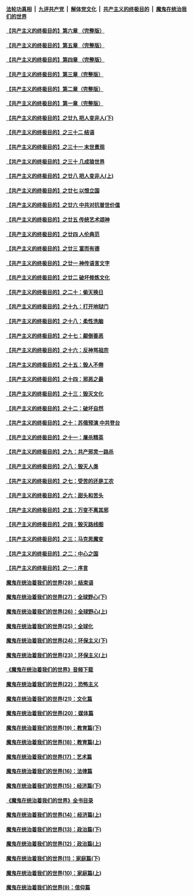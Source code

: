 ####  [法轮功真相](../../../../basic/blob/master/README.md?t=05182131) &nbsp;|&nbsp; [九评共产党](../../../../9ping.md/blob/master/README.md?t=05182131) &nbsp;|&nbsp; [解体党文化](../../../../jtdwh.md/blob/master/README.md?t=05182131)  &nbsp;|&nbsp; [共产主义的终极目的](../../../../gczydzjmd.md/blob/master/README.md?t=05182131) &nbsp;|&nbsp; [魔鬼在统治我们的世界](../../../../mgztzwmdsj.md/blob/master/README.md?t=05182131) 

#### [【共产主义的终极目的】第六章 （完整版）](../pages/nsc422/n11428913.md?t=05182131) 

#### [【共产主义的终极目的】第五章 （完整版）](../pages/nsc422/n11428912.md?t=05182131) 

#### [【共产主义的终极目的】第四章 （完整版）](../pages/nsc422/n11428907.md?t=05182131) 

#### [【共产主义的终极目的】第三章（完整版）](../pages/nsc422/n11428848.md?t=05182131) 

#### [【共产主义的终极目的】第二章（完整版）](../pages/nsc422/n11428831.md?t=05182131) 

#### [【共产主义的终极目的】第一章（完整版）](../pages/nsc422/n11417651.md?t=05182131) 

#### [【共产主义的终极目的】之廿九 把人变非人(下)](../pages/nsc422/n11344140.md?t=05182131) 

#### [【共产主义的终极目的】之三十二 结语](../pages/nsc422/n11360535.md?t=05182131) 

#### [【共产主义的终极目的】之三十一 末世景观](../pages/nsc422/n11351129.md?t=05182131) 

#### [【共产主义的终极目的】之三十 几成狼世界](../pages/nsc422/n11348280.md?t=05182131) 

#### [【共产主义的终极目的】之廿八 把人变非人(上)](../pages/nsc422/n11340492.md?t=05182131) 

#### [【共产主义的终极目的】之廿七 以恨立国](../pages/nsc422/n11336944.md?t=05182131) 

#### [【共产主义的终极目的】之廿六 中共对抗普世价值](../pages/nsc422/n11324785.md?t=05182131) 

#### [【共产主义的终极目的】之廿五 传统艺术颂神](../pages/nsc422/n11296396.md?t=05182131) 

#### [【共产主义的终极目的】之廿四 人伦典范](../pages/nsc422/n11296397.md?t=05182131) 

#### [【共产主义的终极目的】之廿三 富而有德](../pages/nsc422/n11283598.md?t=05182131) 

#### [【共产主义的终极目的】之廿一 神传语言文字](../pages/nsc422/n11263265.md?t=05182131) 

#### [【共产主义的终极目的】之廿二 破坏修炼文化](../pages/nsc422/n11245728.md?t=05182131) 

#### [【共产主义的终极目的】之二十：偷天换日](../pages/nsc422/n11238846.md?t=05182131) 

#### [【共产主义的终极目的】之十九：打开地狱门](../pages/nsc422/n11206376.md?t=05182131) 

#### [【共产主义的终极目的】之十八：柔性洗脑](../pages/nsc422/n11199994.md?t=05182131) 

#### [【共产主义的终极目的】之十七：颠倒善恶](../pages/nsc422/n11179782.md?t=05182131) 

#### [【共产主义的终极目的】之十六：反神骂祖宗](../pages/nsc422/n11166798.md?t=05182131) 

#### [【共产主义的终极目的】之十五：毁人不倦](../pages/nsc422/n11166792.md?t=05182131) 

#### [【共产主义的终极目的】之十四：邪恶之最](../pages/nsc422/n11150249.md?t=05182131) 

#### [【共产主义的终极目的】之十三：毁灭文化](../pages/nsc422/n11135227.md?t=05182131) 

#### [【共产主义的终极目的】之十二：破坏自然](../pages/nsc422/n11135214.md?t=05182131) 

#### [【共产主义的终极目的】之十：苏俄预演 中共登台](../pages/nsc422/n11118424.md?t=05182131) 

#### [【共产主义的终极目的】之十一：屠杀精英](../pages/nsc422/n11118442.md?t=05182131) 

#### [【共产主义的终极目的】之九：共产邪灵一路杀](../pages/nsc422/n11114139.md?t=05182131) 

#### [【共产主义的终极目的】之八：毁灭人类](../pages/nsc422/n11108503.md?t=05182131) 

#### [【共产主义的终极目的】之七：受苦的还是工农](../pages/nsc422/n11101809.md?t=05182131) 

#### [【共产主义的终极目的】之六：甜头和苦头](../pages/nsc422/n11096971.md?t=05182131) 

#### [【共产主义的终极目的】之五：万变不离其邪](../pages/nsc422/n11091285.md?t=05182131) 

#### [【共产主义的终极目的】之四：毁灭路线图](../pages/nsc422/n11086284.md?t=05182131) 

#### [【共产主义的终极目的】之三：马克思魔变](../pages/nsc422/n11061941.md?t=05182131) 

#### [【共产主义的终极目的】之二：中心之国](../pages/nsc422/n11047728.md?t=05182131) 

#### [【共产主义的终极目的】之一：序言](../pages/nsc422/n11086077.md?t=05182131) 

#### [魔鬼在统治着我们的世界(28)：结束语](../pages/nsc422/n10936246.md?t=05182131) 

#### [魔鬼在统治着我们的世界(27)：全球野心(下)](../pages/nsc422/n10928319.md?t=05182131) 

#### [魔鬼在统治着我们的世界(26)：全球野心(上)](../pages/nsc422/n10900318.md?t=05182131) 

#### [魔鬼在统治着我们的世界(25)：全球化](../pages/nsc422/n10788205.md?t=05182131) 

#### [魔鬼在统治着我们的世界(24)：环保主义(下)](../pages/nsc422/n10695307.md?t=05182131) 

#### [魔鬼在统治着我们的世界(23)：环保主义(上)](../pages/nsc422/n10688613.md?t=05182131) 

#### [《魔鬼在统治着我们的世界》音频下载](../pages/nsc422/n10635553.md?t=05182131) 

#### [魔鬼在统治着我们的世界(22)：恐怖主义](../pages/nsc422/n10614727.md?t=05182131) 

#### [魔鬼在统治着我们的世界(21)：文化篇](../pages/nsc422/n10597706.md?t=05182131) 

#### [魔鬼在统治着我们的世界(20)：媒体篇](../pages/nsc422/n10586579.md?t=05182131) 

#### [魔鬼在统治着我们的世界(19)：教育篇(下)](../pages/nsc422/n10564808.md?t=05182131) 

#### [魔鬼在统治着我们的世界(18)：教育篇(上)](../pages/nsc422/n10526970.md?t=05182131) 

#### [魔鬼在统治着我们的世界(17)：艺术篇](../pages/nsc422/n10499093.md?t=05182131) 

#### [魔鬼在统治着我们的世界(16)：法律篇](../pages/nsc422/n10485969.md?t=05182131) 

#### [魔鬼在统治着我们的世界(15)：经济篇(下)](../pages/nsc422/n10469975.md?t=05182131) 

#### [《魔鬼在统治着我们的世界》全书目录](../pages/nsc422/n10464261.md?t=05182131) 

#### [魔鬼在统治着我们的世界(14)：经济篇(上)](../pages/nsc422/n10457370.md?t=05182131) 

#### [魔鬼在统治着我们的世界(13)：政治篇(下)](../pages/nsc422/n10448270.md?t=05182131) 

#### [魔鬼在统治着我们的世界(12)：政治篇(上)](../pages/nsc422/n10444576.md?t=05182131) 

#### [魔鬼在统治着我们的世界(11)：家庭篇(下)](../pages/nsc422/n10440961.md?t=05182131) 

#### [魔鬼在统治着我们的世界(10)：家庭篇(上)](../pages/nsc422/n10435448.md?t=05182131) 

#### [魔鬼在统治着我们的世界(9)：信仰篇](../pages/nsc422/n10432159.md?t=05182131) 

